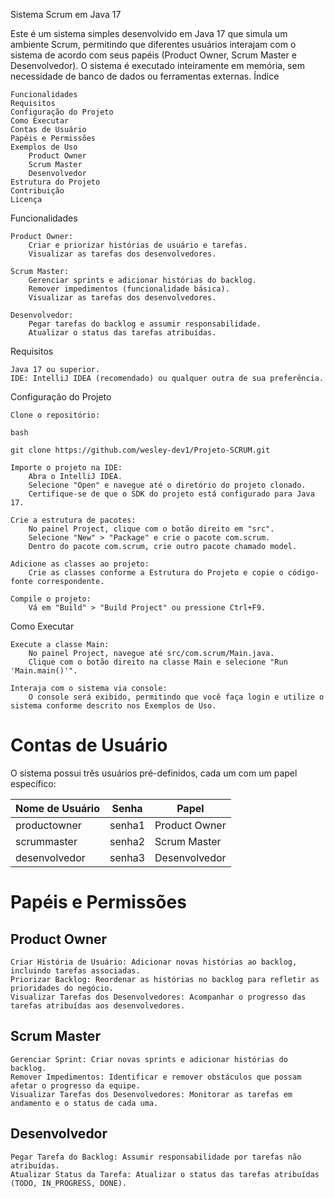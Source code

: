 Sistema Scrum em Java 17

Este é um sistema simples desenvolvido em Java 17 que simula um ambiente Scrum, permitindo que diferentes usuários interajam com o sistema de acordo com seus papéis (Product Owner, Scrum Master e Desenvolvedor). O sistema é executado inteiramente em memória, sem necessidade de banco de dados ou ferramentas externas.
Índice

    Funcionalidades
    Requisitos
    Configuração do Projeto
    Como Executar
    Contas de Usuário
    Papéis e Permissões
    Exemplos de Uso
        Product Owner
        Scrum Master
        Desenvolvedor
    Estrutura do Projeto
    Contribuição
    Licença

Funcionalidades

    Product Owner:
        Criar e priorizar histórias de usuário e tarefas.
        Visualizar as tarefas dos desenvolvedores.

    Scrum Master:
        Gerenciar sprints e adicionar histórias do backlog.
        Remover impedimentos (funcionalidade básica).
        Visualizar as tarefas dos desenvolvedores.

    Desenvolvedor:
        Pegar tarefas do backlog e assumir responsabilidade.
        Atualizar o status das tarefas atribuídas.

Requisitos

    Java 17 ou superior.
    IDE: IntelliJ IDEA (recomendado) ou qualquer outra de sua preferência.

Configuração do Projeto

    Clone o repositório:

    bash

    git clone https://github.com/wesley-dev1/Projeto-SCRUM.git

    Importe o projeto na IDE:
        Abra o IntelliJ IDEA.
        Selecione "Open" e navegue até o diretório do projeto clonado.
        Certifique-se de que o SDK do projeto está configurado para Java 17.

    Crie a estrutura de pacotes:
        No painel Project, clique com o botão direito em "src".
        Selecione "New" > "Package" e crie o pacote com.scrum.
        Dentro do pacote com.scrum, crie outro pacote chamado model.

    Adicione as classes ao projeto:
        Crie as classes conforme a Estrutura do Projeto e copie o código-fonte correspondente.

    Compile o projeto:
        Vá em "Build" > "Build Project" ou pressione Ctrl+F9.

Como Executar

    Execute a classe Main:
        No painel Project, navegue até src/com.scrum/Main.java.
        Clique com o botão direito na classe Main e selecione "Run 'Main.main()'".

    Interaja com o sistema via console:
        O console será exibido, permitindo que você faça login e utilize o sistema conforme descrito nos Exemplos de Uso.


# Contas de Usuário

O sistema possui três usuários pré-definidos, cada um com um papel específico:

| Nome de Usuário  | Senha   | Papel           |
|------------------|---------|-----------------|
| productowner     | senha1  | Product Owner   |
| scrummaster      | senha2  | Scrum Master    |
| desenvolvedor    | senha3  | Desenvolvedor   |

# Papéis e Permissões

## Product Owner


    Criar História de Usuário: Adicionar novas histórias ao backlog, incluindo tarefas associadas.
    Priorizar Backlog: Reordenar as histórias no backlog para refletir as prioridades do negócio.
    Visualizar Tarefas dos Desenvolvedores: Acompanhar o progresso das tarefas atribuídas aos desenvolvedores.

## Scrum Master

    Gerenciar Sprint: Criar novas sprints e adicionar histórias do backlog.
    Remover Impedimentos: Identificar e remover obstáculos que possam afetar o progresso da equipe.
    Visualizar Tarefas dos Desenvolvedores: Monitorar as tarefas em andamento e o status de cada uma.

## Desenvolvedor

    Pegar Tarefa do Backlog: Assumir responsabilidade por tarefas não atribuídas.
    Atualizar Status da Tarefa: Atualizar o status das tarefas atribuídas (TODO, IN_PROGRESS, DONE).
